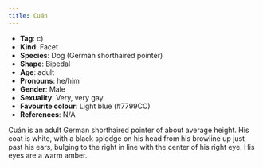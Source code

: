 ```yaml
---
title: Cuán
---
```

* **Tag**: c)
* **Kind**: Facet
* **Species**: Dog (German shorthaired pointer)
* **Shape**: Bipedal
* **Age**: adult
* **Pronouns**: he/him
* **Gender**: Male
* **Sexuality**: Very, very gay
* **Favourite colour**: Light blue (#7799CC)
* **References**: N/A

Cuán is an adult German shorthaired pointer of about average height. His coat is white, with a black splodge on his head from his browline up just past his ears, bulging to the right in line with the center of his right eye. His eyes are a warm amber.